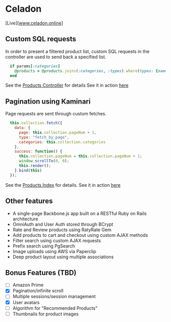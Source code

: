 # Celadon
[Live][www.celadon.online]

## Custom SQL requests

In order to present a filtered product list, custom SQL requests in the controller are used to send back a specified list.
```ruby
  if params[:categories]
    @products = @products.joins(:categories, :types).where(types: {name: params[:categories]}).uniq
  end
```
See the [Products Controller](https://github.com/derekchan916/celadon/blob/master/app/controllers/api/products_controller.rb) for details
See it in action [here](http://www.celadon.online/#/products)

## Pagination using Kaminari

Page requests are sent through custom fetches.
```javascript
  this.collection.fetch({
    data: {
      page: this.collection.pageNum + 1,
      type: "fetch_by_page",
      categories: this.collection.categories
    },
    success: function() {
      this.collection.pageNum = this.collection.pageNum + 1;
      window.scrollTo(0, 0);
      this.render();
    }.bind(this)
  });
```
See the [Products Index](https://github.com/derekchan916/celadon/blob/master/app/assets/javascripts/views/products/product_index.js) for details.
See it in action [here](http://www.celadon.online/#/products)

## Other features
- A single-page Backbone.js app built on a RESTful Ruby on Rails architecture
- OmniAuth and User Auth stored through BCrypt
- Rate and Review products using RatyRate Gem
- Add products to cart and checkout using custom AJAX methods
- Filter search using custom AJAX requests
- Prefix search using PgSearch
- Image uploads using AWS via Paperclip
- Deep product layout using multiple associations

## Bonus Features (TBD)
- [ ] Amazon Prime
- [X] Pagination/infinite scroll
- [ ] Multiple sessions/session management
- [X] User avatars
- [ ] Algorithm for "Recommended Products"
- [ ] Thumbnails for product images

